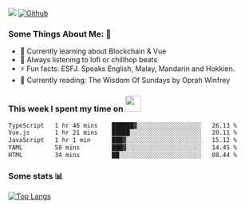 ![](https://visitor-badge.laobi.icu/badge?page_id=seanho96.seanho96)
[![Github](https://img.shields.io/github/followers/seanho96?label=Follow&style=social)](https://github.com/seanho96)

### Some Things About Me: 👋
- 🌱 Currently learning about Blockchain & Vue
- :musical_note: Always listening to lofi or chillhop beats
- :zap: Fun facts: ESFJ. Speaks English, Malay, Mandarin and Hokkien.
- :book: Currently reading: The Wisdom Of Sundays by Oprah Winfrey

### This week I spent my time on <img src="https://media.giphy.com/media/SvQzkTQb3ZwKcj1QTO/giphy.gif" width="32">

<!--START_SECTION:waka-->

```txt
TypeScript   1 hr 46 mins    ██████▓░░░░░░░░░░░░░░░░░░   26.13 %
Vue.js       1 hr 21 mins    █████░░░░░░░░░░░░░░░░░░░░   20.11 %
JavaScript   1 hr 1 min      ███▓░░░░░░░░░░░░░░░░░░░░░   15.12 %
YAML         58 mins         ███▓░░░░░░░░░░░░░░░░░░░░░   14.45 %
HTML         34 mins         ██░░░░░░░░░░░░░░░░░░░░░░░   08.44 %
```

<!--END_SECTION:waka-->

### Some stats 📊

[![Top Langs](https://github-readme-stats.vercel.app/api/top-langs/?username=seanho96&layout=compact&theme=graywhite)](https://github.com/anuraghazra/github-readme-stats)
<br/>
<!-- ![GitHub stats](https://github-readme-stats.vercel.app/api?username=seanho96&show_icons=true&theme=graywhite)-->

